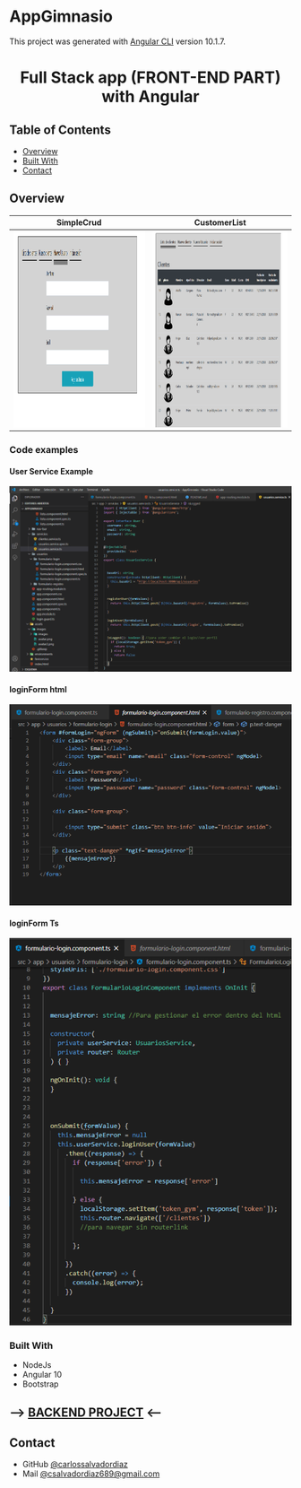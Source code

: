 # AppGimnasio

This project was generated with [Angular CLI](https://github.com/angular/angular-cli) version 10.1.7.

<h1 align="center">Full Stack app (FRONT-END PART) with Angular</h1>


<!-- TABLE OF CONTENTS -->

## Table of Contents

- [Overview](#overview)
- [Built With](#built-with)
- [Contact](#contact)

<!-- OVERVIEW -->

## Overview




| SimpleCrud  | CustomerList  |
|:-:|:-:|
|  <a href="https://github.com/carlossalvadordiaz/AppGymFront/blob/master/src/assets/images/images/nuevoUsuarioAngular.png" target="_blank"> <img src="/src/assets/images/images/nuevoUsuarioAngular.png" width="400" height="350"/></a> | <a href="https://github.com/carlossalvadordiaz/AppGymFront/blob/master/src/assets/images/images/listaClientesAngular.png" target="_blank"> <img src="/src/assets/images/images/listaClientesAngular.png" width="400" height="350"/></a>

### Code examples

#### User Service Example

<a href="https://github.com/carlossalvadordiaz/AppGymFront/blob/master/src/assets/images/images/serviceExample.png" target="_blank"> <img src="/src/assets/images/images/serviceExample.png"/></a>

#### loginForm html 

<a href="https://github.com/carlossalvadordiaz/AppGymFront/blob/master/src/assets/images/images/formExampleHtml.png" target="_blank"> <img src="/src/assets/images/images/formExampleHtml.png"/></a>

#### loginForm Ts

<a href="https://github.com/carlossalvadordiaz/AppGymFront/blob/master/src/assets/images/images/formExampleTs.png" target="_blank"> <img src="/src/assets/images/images/formExampleTs.png"/></a>



### Built With

<!-- This section should list any major frameworks that you built your project using. Here are a few examples.-->

- NodeJs
- Angular 10
- Bootstrap


##  --> [BACKEND PROJECT](https://github.com/carlossalvadordiaz/AppGymBack) <--

## Contact


- GitHub [@carlossalvadordiaz](https://{github.com/carlossalvadordiaz})
- Mail [@csalvadordiaz689@gmail.com](mailto:csalvadordiaz689@gmail.com)

